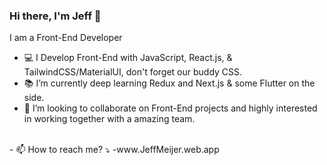### Hi there, I'm Jeff 👋

I am a Front-End Developer 

- 💻 I Develop Front-End with JavaScript, React.js, & TailwindCSS/MaterialUI, don't forget our buddy CSS.
- 📚 I’m currently deep learning Redux and Next.js & some Flutter on the side.
- 🔎 I’m looking to collaborate on Front-End projects and highly interested in working together with a amazing team. 
<br>
- 📫 How to reach me? ⤵
-www.JeffMeijer.web.app

<!---
JDevelopz/JDevelopz is a ✨ special ✨ repository because its `README.md` (this file) appears on your GitHub profile.
You can click the Preview link to take a look at your changes.
--->
